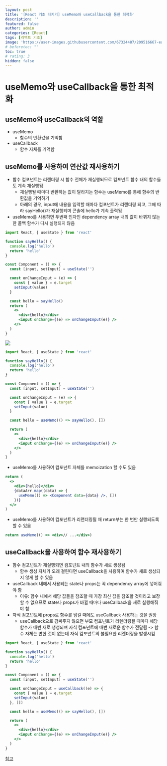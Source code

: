 ```yaml
---
layout: post
title: '[React 기초 다지기] useMemo와 useCallback을 통한 최적화'
description: ''
featured: false
author: admin
categories: [React]
tags: [리액트 기초]
image: 'https://user-images.githubusercontent.com/67324487/209516667-ea650ed1-69e0-4a6e-90bb-ee2d6cf8477a.png'
# beforetoc: ""
toc: true
# rating: 3
hidden: false
---
```


# useMemo와 useCallback을 통한 최적화

## useMemo와 useCallback의 역할

- useMemo
  - 함수의 반환값을 기억함
- useCallback
  - 함수 자체를 기억함

## useMemo를 사용하여 연산값 재사용하기

- 함수 컴포넌트는 리렌더링 시 함수 전체가 재실행되므로 컴포넌트 함수 내의 함수들도 계속 재실행됨
  - 재실행될 때마다 반환하는 값이 달라지는 함수는 useMemo를 통해 함수의 반환값을 기억하기
  - 아래의 경우, input에 내용을 입력할 때마다 컴포넌트가 리렌더링 되고, 그에 따라 sayHello()가 재실행되며 콘솔에 hello가 계속 출력됨
- useMemo를 사용하면 두번째 인자인 dependency array 내의 값이 바뀌지 않는 한 콜백 함수가 다시 실행되지 않음

```jsx
import React, { useState } from 'react'

function sayHello() {
  console.log('hello')
  return 'hello'
}

const Component = () => {
  const [input, setInput] = useState('')

  const onChangeInput = (e) => {
    const { value } = e.target
    setInput(value)
  }

  const hello = sayHello()
  return (
    <>
      <div>{hello}</div>
      <input onChange={(e) => onChangeInput(e)} />
    </>
  )
}
```

![](https://velog.velcdn.com/images/carmine/post/ce685c5e-c304-46c2-bb20-15777a14933f/image.png)

```jsx
import React, { useState } from 'react'

function sayHello() {
  console.log('hello')
  return 'hello'
}

const Component = () => {
  const [input, setInput] = useState('')

  const onChangeInput = (e) => {
    const { value } = e.target
    setInput(value)
  }

  const hello = useMemo(() => sayHello(), [])

  return (
    <>
      <div>{hello}</div>
      <input onChange={(e) => onChangeInput(e)} />
    </>
  )
}
```

- useMemo를 사용하여 컴포넌트 자체를 memoization 할 수도 있음

```jsx
return (
  <>
    <div>{hello}</div>
    {dataArr.map((data) => {
      useMemo(() => <Component data={data} />, [])
    })}
  </>
)
```

- useMemo를 사용하여 컴포넌트가 리랜더링될 때 return부는 한 번만 실행되도록 할 수 있음

```jsx
return useMemo(() => <div>// ...</div>)
```

## useCallback을 사용하여 함수 재사용하기

- 함수 컴포넌트가 재실행되면 컴포넌트 내의 함수가 새로 생성됨
  - 함수 생성 자체가 오래 걸린다면 useCallback을 사용하여 함수가 새로 생성되지 않게 할 수 있음
- useCallback 내에서 사용되는 state나 props는 꼭 dependency array에 넣어줘야 함
  - 이유: 함수 내에서 해당 값들을 참조할 때 가장 최신 값을 참조할 것이라고 보장할 수 없으므로 state나 props가 바뀔 때마다 useCallback을 새로 실행해줘야 함
- 자식 컴포넌트에 props로 함수를 넘길 때에도 useCallback 사용하는 것을 권장
  - useCallback으로 감싸주지 않으면 부모 컴포넌트가 리렌더링될 때마다 해당 함수가 매번 새로 생성되며 자식 컴포넌트에 매번 새로운 함수가 전달됨 -> 함수 자체는 변한 것이 없는데 자식 컴포넌트의 불필요한 리렌더링을 발생시킴

```jsx
import React, { useState } from 'react'

function sayHello() {
  console.log('hello')
  return 'hello'
}

const Component = () => {
  const [input, setInput] = useState('')

  const onChangeInput = useCallback((e) => {
    const { value } = e.target
    setInput(value)
  }, [])

  const hello = useMemo(() => sayHello(), [])

  return (
    <>
      <div>{hello}</div>
      <input onChange={(e) => onChangeInput(e)} />
    </>
  )
}
```

[참고](https://www.youtube.com/playlist?list=PLcqDmjxt30RtqbStQqk-eYMK8N-1SYIFn)
